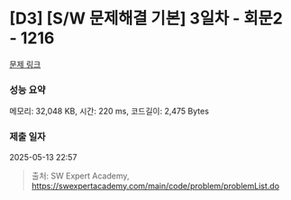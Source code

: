 # [D3] [S/W 문제해결 기본] 3일차 - 회문2 - 1216 

[문제 링크](https://swexpertacademy.com/main/code/problem/problemDetail.do?contestProbId=AV14Rq5aABUCFAYi) 

### 성능 요약

메모리: 32,048 KB, 시간: 220 ms, 코드길이: 2,475 Bytes

### 제출 일자

2025-05-13 22:57



> 출처: SW Expert Academy, https://swexpertacademy.com/main/code/problem/problemList.do